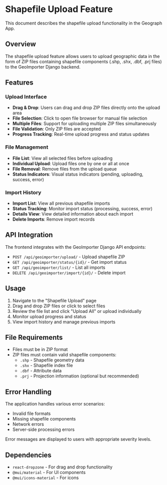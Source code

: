# Shapefile Upload Feature

This document describes the shapefile upload functionality in the Geograph App.

## Overview

The shapefile upload feature allows users to upload geographic data in the form of ZIP files containing shapefile components (.shp, .shx, .dbf, .prj files) to the GeoImporter Django backend.

## Features

### Upload Interface
- **Drag & Drop**: Users can drag and drop ZIP files directly onto the upload area
- **File Selection**: Click to open file browser for manual file selection
- **Multiple Files**: Support for uploading multiple ZIP files simultaneously
- **File Validation**: Only ZIP files are accepted
- **Progress Tracking**: Real-time upload progress and status updates

### File Management
- **File List**: View all selected files before uploading
- **Individual Upload**: Upload files one by one or all at once
- **File Removal**: Remove files from the upload queue
- **Status Indicators**: Visual status indicators (pending, uploading, success, error)

### Import History
- **Import List**: View all previous shapefile imports
- **Status Tracking**: Monitor import status (processing, success, error)
- **Details View**: View detailed information about each import
- **Delete Imports**: Remove import records

## API Integration

The frontend integrates with the GeoImporter Django API endpoints:

- `POST /api/geoimporter/upload/` - Upload shapefile ZIP
- `GET /api/geoimporter/status/{id}/` - Get import status
- `GET /api/geoimporter/list/` - List all imports
- `DELETE /api/geoimporter/import/{id}/` - Delete import

## Usage

1. Navigate to the "Shapefile Upload" page
2. Drag and drop ZIP files or click to select files
3. Review the file list and click "Upload All" or upload individually
4. Monitor upload progress and status
5. View import history and manage previous imports

## File Requirements

- Files must be in ZIP format
- ZIP files must contain valid shapefile components:
  - `.shp` - Shapefile geometry data
  - `.shx` - Shapefile index file
  - `.dbf` - Attribute data
  - `.prj` - Projection information (optional but recommended)

## Error Handling

The application handles various error scenarios:
- Invalid file formats
- Missing shapefile components
- Network errors
- Server-side processing errors

Error messages are displayed to users with appropriate severity levels.

## Dependencies

- `react-dropzone` - For drag and drop functionality
- `@mui/material` - For UI components
- `@mui/icons-material` - For icons

